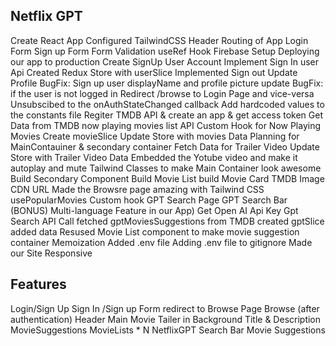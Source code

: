 
Netflix GPT
-----------
Create React App
Configured TailwindCSS
Header
Routing of App
Login Form
Sign up Form
Form Validation
useRef Hook
Firebase Setup
Deploying our app to production
Create SignUp User Account
Implement Sign In user Api
Created Redux Store with userSlice
Implemented Sign out
Update Profile
BugFix: Sign up user displayName and profile picture update
BugFix: if the user is not logged in Redirect /browse to Login Page and vice-versa
Unsubscibed to the onAuthStateChanged callback
Add hardcoded values to the constants file
Regiter TMDB API & create an app & get access token
Get Data from TMDB now playing movies list API
Custom Hook for Now Playing Movies
Create movieSlice
Update Store with movies Data
Planning for MainContauiner & secondary container
Fetch Data for Trailer Video
Update Store with Trailer Video Data
Embedded the Yotube video and make it autoplay and mute
Tailwind Classes to make Main Container look awesome
Build Secondary Component
Build Movie List
build Movie Card
TMDB Image CDN URL
Made the Browsre page amazing with Tailwind CSS
usePopularMovies Custom hook
GPT Search Page
GPT Search Bar
(BONUS) Multi-language Feature in our App)
Get Open AI Api Key
Gpt Search API Call
fetched gptMoviesSuggestions from TMDB
created gptSlice added data
Resused Movie List component to make movie suggestion container
Memoization
Added .env file
Adding .env file to gitignore
Made our Site Responsive

Features
---------
Login/Sign Up
Sign In /Sign up Form
redirect to Browse Page
Browse (after authentication)
Header
Main Movie
Tailer in Background
Title & Description
MovieSuggestions
MovieLists * N
NetflixGPT
Search Bar
Movie Suggestions